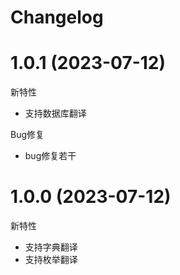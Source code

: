 # Changelog

# 1.0.1 (2023-07-12)

新特性

* 支持数据库翻译

Bug修复

* bug修复若干

# 1.0.0 (2023-07-12)

新特性

* 支持字典翻译
* 支持枚举翻译